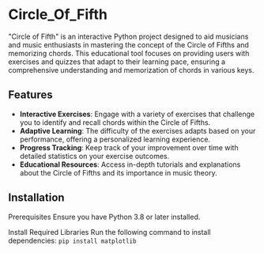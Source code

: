# Circle_Of_Fifth
"Circle of Fifth" is an interactive Python project designed to aid musicians and music enthusiasts in mastering the concept of the Circle of Fifths and memorizing chords. This educational tool focuses on providing users with exercises and quizzes that adapt to their learning pace, ensuring a comprehensive understanding and memorization of chords in various keys.
## Features
- **Interactive Exercises**: Engage with a variety of exercises that challenge you to identify and recall chords within the Circle of Fifths.
- **Adaptive Learning**: The difficulty of the exercises adapts based on your performance, offering a personalized learning experience.
- **Progress Tracking**: Keep track of your improvement over time with detailed statistics on your exercise outcomes.
- **Educational Resources**: Access in-depth tutorials and explanations about the Circle of Fifths and its importance in music theory.
## Installation
Prerequisites
Ensure you have Python 3.8 or later installed.

Install Required Libraries
Run the following command to install dependencies:
`pip install matplotlib`
